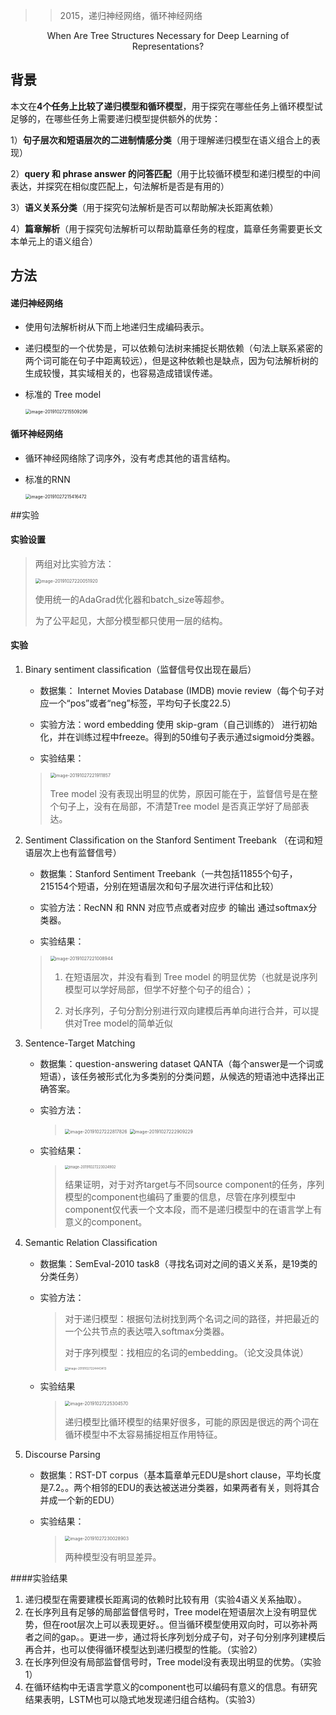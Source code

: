 > > 2015，递归神经网络，循环神经网络

<center>When Are Tree Structures Necessary for Deep Learning of Representations?</center>

## 背景

本文在**4个任务上比较了递归模型和循环模型**，用于探究在哪些任务上循环模型试足够的，在哪些任务上需要递归模型提供额外的优势：

1）**句子层次和短语层次的二进制情感分类**（用于理解递归模型在语义组合上的表现）

2）**query 和 phrase answer 的问答匹配**（用于比较循环模型和递归模型的中间表达，并探究在相似度匹配上，句法解析是否是有用的）

3）**语义关系分类**（用于探究句法解析是否可以帮助解决长距离依赖）

4）**篇章解析**（用于探究句法解析可以帮助篇章任务的程度，篇章任务需要更长文本单元上的语义组合）



## 方法

#### 递归神经网络

* 使用句法解析树从下而上地递归生成编码表示。

* 递归模型的一个优势是，可以依赖句法树来捕捉长期依赖（句法上联系紧密的两个词可能在句子中距离较远），但是这种依赖也是缺点，因为句法解析树的生成较慢，其实域相关的，也容易造成错误传递。

* 标准的 Tree model

  <img src="/Users/caiyinqiong/Library/Application Support/typora-user-images/image-20191027215509296.png" alt="image-20191027215509296" style="zoom:50%;" />

#### 循环神经网络

* 循环神经网络除了词序外，没有考虑其他的语言结构。

* 标准的RNN

  <img src="/Users/caiyinqiong/Library/Application Support/typora-user-images/image-20191027215416472.png" alt="image-20191027215416472" style="zoom:50%;" />



##实验

#### 实验设置

> 两组对比实验方法：
>
> <img src="/Users/caiyinqiong/Library/Application Support/typora-user-images/image-20191027220051920.png" alt="image-20191027220051920" style="zoom:50%;" />
>
> 使用统一的AdaGrad优化器和batch_size等超参。
>
> 为了公平起见，大部分模型都只使用一层的结构。

#### 实验

1. Binary sentiment classiﬁcation（监督信号仅出现在最后）

   * 数据集： Internet Movies Database (IMDB) movie review（每个句子对应一个“pos”或者“neg”标签，平均句子长度22.5）

   * 实验方法：word embedding 使用 skip-gram（自己训练的） 进行初始化，并在训练过程中freeze。得到的50维句子表示通过sigmoid分类器。

   * 实验结果：

   > <img src="/Users/caiyinqiong/Library/Application Support/typora-user-images/image-20191027221911857.png" alt="image-20191027221911857" style="zoom:50%;" />
   >
   > Tree model 没有表现出明显的优势，原因可能在于，监督信号是在整个句子上，没有在局部，不清楚Tree model 是否真正学好了局部表达。

2. Sentiment Classiﬁcation on the Stanford Sentiment Treebank （在词和短语层次上也有监督信号）

   * 数据集：Stanford Sentiment Treebank（一共包括11855个句子，215154个短语，分别在短语层次和句子层次进行评估和比较）

   * 实验方法：RecNN 和 RNN 对应节点或者对应步 的输出 通过softmax分类器。

   * 实验结果：

   > <img src="/Users/caiyinqiong/Library/Application Support/typora-user-images/image-20191027221008944.png" alt="image-20191027221008944" style="zoom:50%;" />
   >
   > 1) 在短语层次，并没有看到 Tree model 的明显优势（也就是说序列模型可以学好局部，但学不好整个句子的组合）；
   >
   > 2) 对长序列，子句分割分别进行双向建模后再单向进行合并，可以提供对Tree model的简单近似

3. Sentence-Target Matching

   * 数据集：question-answering dataset QANTA（每个answer是一个词或短语），该任务被形式化为多类别的分类问题，从候选的短语池中选择出正确答案。

   * 实验方法：

     > <img src="/Users/caiyinqiong/Library/Application Support/typora-user-images/image-20191027222817826.png" alt="image-20191027222817826" style="zoom:50%;" />
     >
     > <img src="/Users/caiyinqiong/Library/Application Support/typora-user-images/image-20191027222909229.png" alt="image-20191027222909229" style="zoom:50%;" />

   * 实验结果：

     > <img src="/Users/caiyinqiong/Library/Application Support/typora-user-images/image-20191027223024902.png" alt="image-20191027223024902" style="zoom:40%;" />
     >
     > 结果证明，对于对齐target与不同source component的任务，序列模型的component也编码了重要的信息，尽管在序列模型中component仅代表一个文本段，而不是递归模型中的在语言学上有意义的component。

4. Semantic Relation Classiﬁcation

   * 数据集：SemEval-2010 task8（寻找名词对之间的语义关系，是19类的分类任务）

   * 实验方法：

     >  对于递归模型：根据句法树找到两个名词之间的路径，并把最近的一个公共节点的表达喂入softmax分类器。
     >
     >  对于序列模型：找相应的名词的embedding。（论文没具体说）
     >
     >  <img src="/Users/caiyinqiong/Library/Application Support/typora-user-images/image-20191027224443413.png" alt="image-20191027224443413" style="zoom:33%;" />

   * 实验结果

     > <img src="/Users/caiyinqiong/Library/Application Support/typora-user-images/image-20191027225304570.png" alt="image-20191027225304570" style="zoom:50%;" />
     >
     > 递归模型比循环模型的结果好很多，可能的原因是很远的两个词在循环模型中不太容易捕捉相互作用特征。

5. Discourse Parsing

   * 数据集：RST-DT corpus（基本篇章单元EDU是short clause，平均长度是7.2。。两个相邻的EDU的表达被送进分类器，如果两者有关，则将其合并成一个新的EDU）

   * 实验结果：

     > <img src="/Users/caiyinqiong/Library/Application Support/typora-user-images/image-20191027230028903.png" alt="image-20191027230028903" style="zoom:50%;" />
     >
     > 两种模型没有明显差异。

####实验结果

1. 递归模型在需要建模长距离词的依赖时比较有用（实验4语义关系抽取）。
2. 在长序列且有足够的局部监督信号时，Tree model在短语层次上没有明显优势，但在root层次上可以表现更好。。但当循环模型使用双向时，可以弥补两者之间的gap。。更进一步，通过将长序列划分成子句，对子句分别序列建模后再合并，也可以使得循环模型达到递归模型的性能。（实验2）
3. 在长序列但没有局部监督信号时，Tree model没有表现出明显的优势。（实验1）
4. 在循环结构中无语言学意义的component也可以编码有意义的信息。有研究结果表明，LSTM也可以隐式地发现递归组合结构。（实验3）
